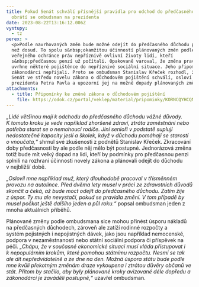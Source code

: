 ```yaml
---
title: Pokud Senát schválí přísnější pravidla pro odchod do předčasného důchodu,
  obrátí se ombudsman na prezidenta
date: 2023-08-22T13:16:12.006Z
vystupy:
  - tz
perex: >
  <p>Podle navrhovaných změn bude možné odejít do předčasného důchodu později
  než dosud. To spolu s&nbsp;okamžitou účinností plánovaných změn podle
  veřejného ochránce práv nepříznivě ovlivní životy lidí, kteří
  s&nbsp;předčasnou penzí už počítali. Opakovaně varoval, že změna pravidel
  uvrhne některé pojištěnce do nepříznivé sociální situace. Jeho připomínky ale
  zákonodárci nepřijali. Proto se ombudsman Stanislav Křeček rozhodl, že pokud
  Senát ve středu novelu zákona o důchodovém pojištění schválí, osloví
  prezidenta Petra Pavla a upozorní jej na možné dopady plánovaných změn.</p>
attachments:
  - title: Připomínky ke změně zákona o důchodovém pojištění
    file: https://odok.cz/portal/veklep/material/pripominky/KORNCQYHCQNE/
---
```

<p><em>&bdquo;L</em><em>idé většinou mají k&nbsp;odchodu do předčasného důchodu vážné důvody. K&nbsp;tomuto kroku je vede například zhoršené zdraví, ztráta zaměstnání nebo potřeba starat se o nemohoucí rodiče. Jiní senioři v&nbsp;podstatě suplují nedostatečné kapacity jeslí a školek, když v&nbsp;důchodu pomáhají se starostí o vnoučata,&ldquo; </em>shrnul své zkušenosti z&nbsp;podnětů Stanislav Křeček. Zkracování doby předčasnosti by ale podle něj mělo být postupné. Jednorázová změna totiž bude mít velký dopad na lidi, kteří by podmínky pro předčasnou penzi splnili na rozhraní účinnosti novely zákona a plánovali odejít do důchodu v&nbsp;nejbližší době.</p>

<p><em>&bdquo;Oslovil mne například muž, který dlouhodobě pracoval v třísměnném provozu na autolince. Před dvěma lety musel v&nbsp;práci ze zdravotních důvodů skončit a čeká, až bude moct odejít do předčasného důchodu. Zatím žije z&nbsp;úspor. Ty mu ale nevystačí, pokud se pravidla změní. V&nbsp;tom případě by musel počkat ještě dalšího jeden a půl roku.&ldquo; </em>popsal ombudsman jeden z mnoha&nbsp;aktuálních příběhů.</p>

<p>Plánované změny podle ombudsmana sice mohou přinést úsporu nákladů na předčasných důchodech, zároveň ale zatíží rodinné rozpočty a systém&nbsp;pojistných i nepojistných dávek, jako jsou například nemocenské, podpora v&nbsp;nezaměstnanosti nebo státní sociální podpora či příspěvek na péči.<em> &bdquo;Chápu, že v&nbsp;současné ekonomické situaci musí vláda přistupovat i k&nbsp;nepopulárním krokům, které pomohou státnímu rozpočtu. Nesmí se tak ale dít nepředvídatelně a ze dne na den. </em><em>Možná úspora státu bude podle mne kvůli překotným změnám draze vykoupena i ztrátou důvěry občanů ve stát. Přitom by stačilo, aby byly plánované kroky avizované déle dopředu a zákonodárci je zaváděli postupně,&ldquo;</em> uzavřel ombudsman.</p>
